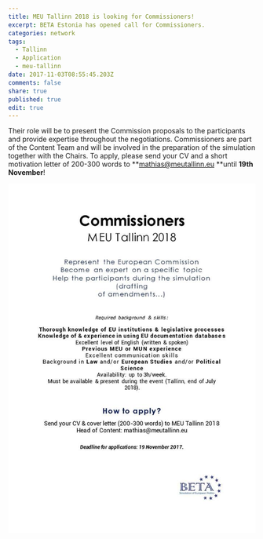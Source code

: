 ```yaml
---
title: MEU Tallinn 2018 is looking for Commissioners!
excerpt: BETA Estonia has opened call for Commissioners.
categories: network
tags:
  - Tallinn
  - Application
  - meu-tallinn
date: 2017-11-03T08:55:45.203Z
comments: false
share: true
published: true
edit: true
---
```

Their role will be to present the Commission proposals to the participants and provide expertise throughout the negotiations. Commissioners are part of the Content Team and will be involved in the preparation of the simulation together with the Chairs. To apply, please send your CV and a short motivation letter of 200-300 words to **mathias@meutallinn.eu **until **19th November**!

![undefined](/assets/images/22894211_1481506498585103_5480190216954253718_n.jpg)
